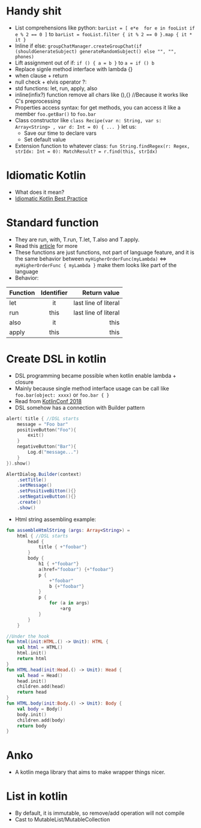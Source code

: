 # Handy shit 
* List comprehensions like python: `barList = [ e*e  for e in fooList if e % 2 == 0 ]` to `barList = fooList.filter { it % 2 == 0 }.map { it * it }`
* Inline if else: `groupChatManager.createGroupChat(if (shouldGenerateSubject) generateRandomSubject() else "", "", phones)`
* Lift assignment out of if: `if () { a = b }` to `a = if () b`
* Replace signle method interface with lambda {}
* when clause + return
* null check + elvis operator ?:
* std functions: let, run, apply, also
* inline(infix?) function remove all chars like (),{}  //Because it works like C's preprocessing
* Properties access syntax: for get methods, you can access it like a member `foo.getBar()` to `foo.bar`
* Class constructor like `class Recipe(var n: String, var s: Array<String> , var d: Int = 0) { ... }` let us:
	* Save our time to declare vars
	* Set default value 
* Extension function to whatever class: `fun String.findRegex(r: Regex, strIdx: Int = 0): MatchResult? = r.find(this, strIdx)`

# Idiomatic Kotlin
* What does it mean?
* [Idiomatic Kotlin Best Practice](https://blog.philipphauer.de/idiomatic-kotlin-best-practices)


# Standard function
* They are run, with, T.run, T.let, T.also and T.apply.
* Read this [article](https://medium.com/@elye.project/mastering-kotlin-standard-functions-run-with-let-also-and-apply-9cd334b0ef84) for more
* These functions are just functions, not part of language feature, and it is the same behavior between `myHigherOrderFunc(myLambda)` <=> `myHigherOrderFunc { myLambda }` make them looks like part of the language
* Behavior:

| Function | Identifier | Return value |
| ------------- |:-------------:| -----:|
| let | it | last line of literal |
| run | this | last line of literal |
| also | it | this |
| apply | this | this |


# Create DSL in kotlin
* DSL programming became possible when kotlin enable lambda + closure 
* Mainly because single method interface usage can be call like `foo.bar(object: xxxx)` or `foo.bar { }`
* Read from [KotlinConf 2018](https://www.youtube.com/watch?v=Rvx_BfG3NDo&index=4&list=PLQ176FUIyIUbVvFMqDc2jhxS-t562uytr)
* DSL somehow has a connection with Builder pattern
```kotlin
alert( title { //DSL starts
	message = "Foo bar"
	positiveButton("Foo"){
		exit()
	}
	negativeButton("Bar"){
		Log.d("message...")
	}
}).show()
```
```java
AlertDialog.Builder(context)
	.setTitle()
	.setMessage()
	.setPositiveBitton(){}
	.setNegativeButton(){}
	.create()
	.show()
```
* Html string assembling example:
```kotlin
fun assembleHtmlString (args: Array<String>) =
	html { //DSL starts
		head {
			title { +"foobar"}
		}
		body {
			h1 { +"foobar"}
			a(href="foobar") {+"foobar"}
			p {
				+"foobar"
				b {+"foobar"}
			}
			p {
				for (a in args)
					+arg
			}
		}
	}
```
```kotlin
//Under the hook
fun html(init:HTML.() -> Unit): HTML {
	val html = HTML()
	html.init()
	return html
}
fun HTML.head(init:Head.() -> Unit): Head {
	val head = Head()
	head.init()
	children.add(head)
	return head
}
fun HTML.body(init:Body.() -> Unit): Body {
	val body = Body()
	body.init()
	children.add(body)
	return body
}
```

# Anko 
* A kotlin mega library that aims to make wrapper things nicer.

# List in kotlin
* By default, it is immutable, so remove/add operation will not compile
* Cast to MutableList/MutableCollection
